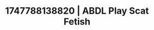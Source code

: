 ---
categories:
- Unspoken desires
- Double penetration
- Mormon wife
- Workplace fantasy
- Cyberpunk intimacy
image: /assets/images/1747788138820.jpg
layout: post
seo:
  description: Featured content with sensual ABDL Play, Scat Fetish. HD images available.
  keywords: ABDL Play, Scat Fetish
  og_image: /assets/images/1747788138820.jpg
  schema_type: VisualArtwork
tags:
- ABDL Play
- Scat Fetish
- '#1747788138820'
title: 1747788138820 | ABDL Play Scat Fetish
---